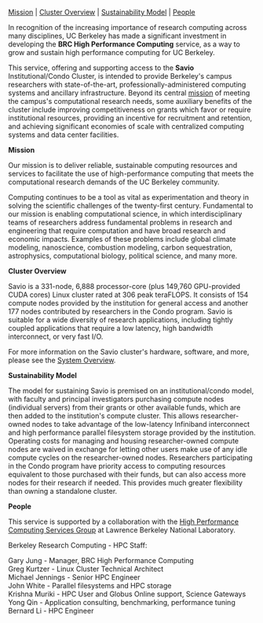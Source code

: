 [Mission](#Mission) | [Cluster Overview](#Cluster_Overview) | [Sustainability Model](#Sustainability_Model) | [People](#People)

In recognition of the increasing importance of research computing across many disciplines, UC Berkeley has made a significant investment in developing the **BRC High Performance Computing** service, as a way to grow and sustain high performance computing for UC Berkeley.

This service, offering and supporting access to the **Savio** Institutional/Condo Cluster, is intended to provide Berkeley's campus researchers with state-of-the-art, professionally-administered computing systems and ancillary infrastructure. Beyond its central [mission](#Mission) of meeting the campus's computational research needs, some auxiliary benefits of the cluster include improving competitiveness on grants which favor or require institutional resources, providing an incentive for recruitment and retention, and achieving significant economies of scale with centralized computing systems and data center facilities.

[]()

**Mission**

Our mission is to deliver reliable, sustainable computing resources and services to facilitate the use of high-performance computing that meets the computational research demands of the UC Berkeley community.

Computing continues to be a tool as vital as experimentation and theory in solving the scientific challenges of the twenty-first century. Fundamental to our mission is enabling computational science, in which interdisciplinary teams of researchers address fundamental problems in research and engineering that require computation and have broad research and economic impacts. Examples of these problems include global climate modeling, nanoscience, combustion modeling, carbon sequestration, astrophysics, computational biology, political science, and many more.

[]()**Cluster Overview**

Savio is a 331-node, 6,888 processor-core (plus 149,760 GPU-provided CUDA cores) Linux cluster rated at 306 peak teraFLOPS. It consists of 154 compute nodes provided by the institution for general access and another 177 nodes contributed by researchers in the Condo program. Savio is suitable for a wide diversity of research applications, including tightly coupled applications that require a low latency, high bandwidth interconnect, or very fast I/O.

For more information on the Savio cluster's hardware, software, and more, please see the [System Overview](http://research-it.berkeley.edu/services/high-performance-computing/system-overview).

[]()

**Sustainability Model**

The model for sustaining Savio is premised on an institutional/condo model, with faculty and principal investigators purchasing compute nodes (individual servers) from their grants or other available funds, which are then added to the institution's compute cluster. This allows researcher-owned nodes to take advantage of the low-latency Infiniband interconnect and high performance parallel filesystem storage provided by the institution. Operating costs for managing and housing researcher-owned compute nodes are waived in exchange for letting other users make use of any idle compute cycles on the researcher-owned nodes. Researchers participating in the Condo program have priority access to computing resources equivalent to those purchased with their funds, but can also access more nodes for their research if needed. This provides much greater flexibility than owning a standalone cluster.

[]()

**People**

This service is supported by a collaboration with the [High Performance Computing Services Group](http://scs.lbl.gov) at Lawrence Berkeley National Laboratory.

Berkeley Research Computing - HPC Staff:

Gary Jung - Manager, BRC High Performance Computing  
Greg Kurtzer - Linux Cluster Technical Architect  
Michael Jennings - Senior HPC Engineer  
John White - Parallel filesystems and HPC storage  
Krishna Muriki - HPC User and Globus Online support, Science Gateways  
Yong Qin - Application consulting, benchmarking, performance tuning  
Bernard Li - HPC Engineer
